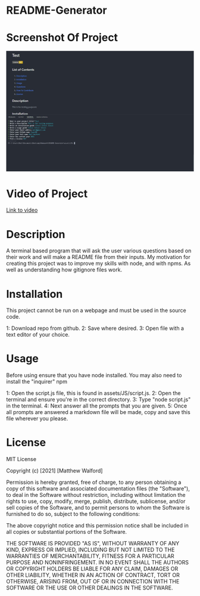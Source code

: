 # README-Generator

# Screenshot Of Project

<img src="./assets/images/Capture.JPG" alt="a screenshot of the project in use">

# Video of Project

<a href="https://drive.google.com/file/d/1wBGZC5GxYp3yN8lRdhfo19cBFmpqnbZ8/view" alt="a video of the project in action">Link to video</a>

# Description

A terminal based program that will ask the user various questions based on their work and will make a README file from their inputs.
My motivation for creating this project was to improve my skills with node, and with npms. As well as understanding how gitignore files work.

# Installation

This project cannot be run on a webpage and must be used in the source code.

1: Download repo from github. 
2: Save where desired.
3: Open file with a text editor of your choice.

# Usage

Before using ensure that you have node installed.
You may also need to install the "inquirer" npm

1: Open the script.js file, this is found in assets/JS/script.js.
2: Open the terminal and ensure you're in the correct directory.
3: Type "node script.js" in the terminal.
4: Next answer all the prompts that you are given.
5: Once all prompts are answered a markdown file will be made, copy and save this file wherever you please.

# License

MIT License

Copyright (c) [2021] [Matthew Walford]

Permission is hereby granted, free of charge, to any person obtaining a copy of this software and associated documentation files (the "Software"), to deal in the Software without restriction, including without limitation the rights to use, copy, modify, merge, publish, distribute, sublicense, and/or sell copies of the Software, and to permit persons to whom the Software is furnished to do so, subject to the following conditions:

The above copyright notice and this permission notice shall be included in all copies or substantial portions of the Software.

THE SOFTWARE IS PROVIDED "AS IS", WITHOUT WARRANTY OF ANY KIND, EXPRESS OR IMPLIED, INCLUDING BUT NOT LIMITED TO THE WARRANTIES OF MERCHANTABILITY, FITNESS FOR A PARTICULAR PURPOSE AND NONINFRINGEMENT. IN NO EVENT SHALL THE AUTHORS OR COPYRIGHT HOLDERS BE LIABLE FOR ANY CLAIM, DAMAGES OR OTHER LIABILITY, WHETHER IN AN ACTION OF CONTRACT, TORT OR OTHERWISE, ARISING FROM, OUT OF OR IN CONNECTION WITH THE SOFTWARE OR THE USE OR OTHER DEALINGS IN THE SOFTWARE.